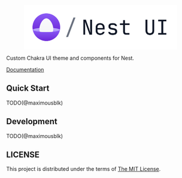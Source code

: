 <p align="center">
  <img align="center" height="120" src="./.github/assets/banner.svg">
</p>

Custom Chakra UI theme and components for Nest.

[Documentation](https://ui.nest.land)

## Quick Start

TODO(@maximousblk)

## Development

TODO(@maximousblk)

## LICENSE

This project is distributed under the terms of [The MIT License](./LICENSE).
